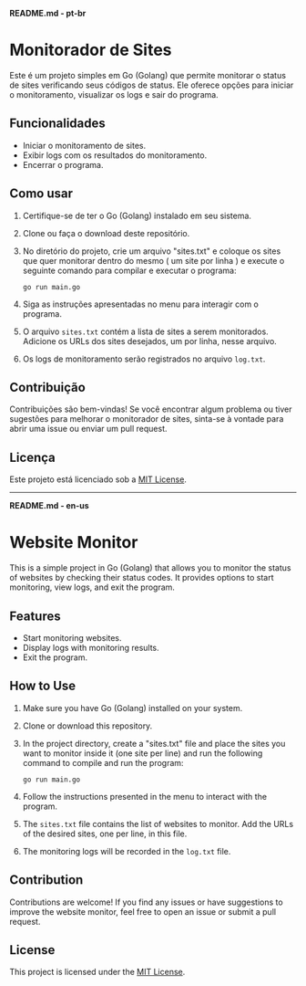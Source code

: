 **README.md - pt-br**

# Monitorador de Sites

Este é um projeto simples em Go (Golang) que permite monitorar o status de sites verificando seus códigos de status. Ele oferece opções para iniciar o monitoramento, visualizar os logs e sair do programa.

## Funcionalidades

- Iniciar o monitoramento de sites.
- Exibir logs com os resultados do monitoramento.
- Encerrar o programa.

## Como usar

1. Certifique-se de ter o Go (Golang) instalado em seu sistema.
2. Clone ou faça o download deste repositório.
3. No diretório do projeto, crie um arquivo "sites.txt" e coloque os sites que quer monitorar dentro do mesmo ( um site por linha ) e execute o seguinte comando para compilar e executar o programa:

   ```shell
   go run main.go
   ```

4. Siga as instruções apresentadas no menu para interagir com o programa.
5. O arquivo `sites.txt` contém a lista de sites a serem monitorados. Adicione os URLs dos sites desejados, um por linha, nesse arquivo.
6. Os logs de monitoramento serão registrados no arquivo `log.txt`.

## Contribuição

Contribuições são bem-vindas! Se você encontrar algum problema ou tiver sugestões para melhorar o monitorador de sites, sinta-se à vontade para abrir uma issue ou enviar um pull request.

## Licença

Este projeto está licenciado sob a [MIT License](LICENSE).

---

**README.md - en-us**

# Website Monitor

This is a simple project in Go (Golang) that allows you to monitor the status of websites by checking their status codes. It provides options to start monitoring, view logs, and exit the program.

## Features

- Start monitoring websites.
- Display logs with monitoring results.
- Exit the program.

## How to Use

1. Make sure you have Go (Golang) installed on your system.
2. Clone or download this repository.
3. In the project directory, create a "sites.txt" file and place the sites you want to monitor inside it (one site per line) and run the following command to compile and run the program:

   ```shell
   go run main.go
   ```

4. Follow the instructions presented in the menu to interact with the program.
5. The `sites.txt` file contains the list of websites to monitor. Add the URLs of the desired sites, one per line, in this file.
6. The monitoring logs will be recorded in the `log.txt` file.

## Contribution

Contributions are welcome! If you find any issues or have suggestions to improve the website monitor, feel free to open an issue or submit a pull request.

## License

This project is licensed under the [MIT License](LICENSE).
